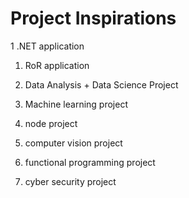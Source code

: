 # Project Inspirations

1 .NET application

1. RoR application

1. Data Analysis + Data Science Project

1. Machine learning project

1. node project

1. computer vision project

1. functional programming project

1. cyber security project